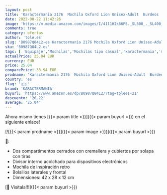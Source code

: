 ```yaml
---
layout: post
title: 'Karactermania 2176  Mochila Oxford Lion Unisex-Adult  Burdeos '
date: 2022-08-22 11:42:26
image: 'https://m.media-amazon.com/images/I/41l1HIk66PS._SL500_._SL400_.jpg'
comments: true
category: ofertas
author: 'tole.es'
slug: 'B0987Q84L2-es Karactermania 2176 Mochila Oxford Lion Unisex-Adult Burdeos'
sku: 'B0987Q84L2-es'
tags: [ 'Equipaje','Mochilas','Mochilas tipo casual','karactermania','mochila','🇪🇸', ]
actualPrice: 25.04 EUR
currency: EUR
price: 25.04
comparePrice: 33.94 EUR
prodname: 'Karactermania 2176  Mochila Oxford Lion Unisex-Adult  Burdeos '
country: 'es'
flag: '🇪🇸'
brand: 'KARACTERMANIA'
buyurl: 'https://www.amazon.es/dp/B0987Q84L2/?tag=tolees-21'
descuento: '26.22'
average: '25.04'
---
```


Ahora mismo tienes [{{< param title >}}]({{< param buyurl >}}) en el siguiente enlace!

[![{{< param prodname >}}]({{< param image >}})]({{< param buyurl >}})

🔎:

- Dos compartimentos cerrados con cremallera y cubiertos por solapa con tiras
- Divisor interno acolchado para dispositivos electrónicos
- Mochila de inspiración retro
- Bolsillos laterales y frontal
- Dimensiones: 42 x 28 x 12 cm

[🛒 Visítala!!!]({{< param buyurl >}})
